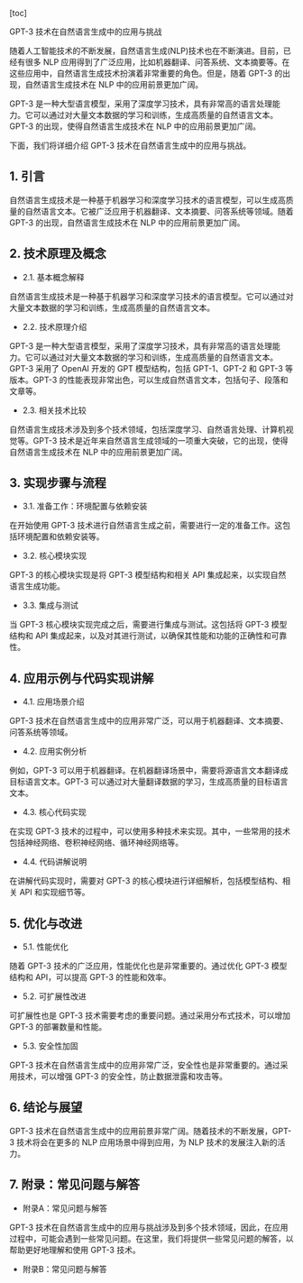 
[toc]                    
                
                
GPT-3 技术在自然语言生成中的应用与挑战

随着人工智能技术的不断发展，自然语言生成(NLP)技术也在不断演进。目前，已经有很多 NLP 应用得到了广泛应用，比如机器翻译、问答系统、文本摘要等。在这些应用中，自然语言生成技术扮演着非常重要的角色。但是，随着 GPT-3 的出现，自然语言生成技术在 NLP 中的应用前景更加广阔。

GPT-3 是一种大型语言模型，采用了深度学习技术，具有非常高的语言处理能力。它可以通过对大量文本数据的学习和训练，生成高质量的自然语言文本。GPT-3 的出现，使得自然语言生成技术在 NLP 中的应用前景更加广阔。

下面，我们将详细介绍 GPT-3 技术在自然语言生成中的应用与挑战。

## 1. 引言

自然语言生成技术是一种基于机器学习和深度学习技术的语言模型，可以生成高质量的自然语言文本。它被广泛应用于机器翻译、文本摘要、问答系统等领域。随着 GPT-3 的出现，自然语言生成技术在 NLP 中的应用前景更加广阔。

## 2. 技术原理及概念

- 2.1. 基本概念解释

自然语言生成技术是一种基于机器学习和深度学习技术的语言模型。它可以通过对大量文本数据的学习和训练，生成高质量的自然语言文本。

- 2.2. 技术原理介绍

GPT-3 是一种大型语言模型，采用了深度学习技术，具有非常高的语言处理能力。它可以通过对大量文本数据的学习和训练，生成高质量的自然语言文本。GPT-3 采用了 OpenAI 开发的 GPT 模型结构，包括 GPT-1、GPT-2 和 GPT-3 等版本。GPT-3 的性能表现非常出色，可以生成自然语言文本，包括句子、段落和文章等。

- 2.3. 相关技术比较

自然语言生成技术涉及到多个技术领域，包括深度学习、自然语言处理、计算机视觉等。GPT-3 技术是近年来自然语言生成领域的一项重大突破，它的出现，使得自然语言生成技术在 NLP 中的应用前景更加广阔。

## 3. 实现步骤与流程

- 3.1. 准备工作：环境配置与依赖安装

在开始使用 GPT-3 技术进行自然语言生成之前，需要进行一定的准备工作。这包括环境配置和依赖安装等。

- 3.2. 核心模块实现

GPT-3 的核心模块实现是将 GPT-3 模型结构和相关 API 集成起来，以实现自然语言生成功能。

- 3.3. 集成与测试

当 GPT-3 核心模块实现完成之后，需要进行集成与测试。这包括将 GPT-3 模型结构和 API 集成起来，以及对其进行测试，以确保其性能和功能的正确性和可靠性。

## 4. 应用示例与代码实现讲解

- 4.1. 应用场景介绍

GPT-3 技术在自然语言生成中的应用非常广泛，可以用于机器翻译、文本摘要、问答系统等领域。

- 4.2. 应用实例分析

例如，GPT-3 可以用于机器翻译。在机器翻译场景中，需要将源语言文本翻译成目标语言文本。GPT-3 可以通过对大量翻译数据的学习，生成高质量的目标语言文本。

- 4.3. 核心代码实现

在实现 GPT-3 技术的过程中，可以使用多种技术来实现。其中，一些常用的技术包括神经网络、卷积神经网络、循环神经网络等。

- 4.4. 代码讲解说明

在讲解代码实现时，需要对 GPT-3 的核心模块进行详细解析，包括模型结构、相关 API 和实现细节等。

## 5. 优化与改进

- 5.1. 性能优化

随着 GPT-3 技术的广泛应用，性能优化也是非常重要的。通过优化 GPT-3 模型结构和 API，可以提高 GPT-3 的性能和效率。

- 5.2. 可扩展性改进

可扩展性也是 GPT-3 技术需要考虑的重要问题。通过采用分布式技术，可以增加 GPT-3 的部署数量和性能。

- 5.3. 安全性加固

GPT-3 技术在自然语言生成中的应用非常广泛，安全性也是非常重要的。通过采用技术，可以增强 GPT-3 的安全性，防止数据泄露和攻击等。

## 6. 结论与展望

GPT-3 技术在自然语言生成中的应用前景非常广阔。随着技术的不断发展，GPT-3 技术将会在更多的 NLP 应用场景中得到应用，为 NLP 技术的发展注入新的活力。

## 7. 附录：常见问题与解答

- 附录A：常见问题与解答

GPT-3 技术在自然语言生成中的应用与挑战涉及到多个技术领域，因此，在应用过程中，可能会遇到一些常见问题。在这里，我们将提供一些常见问题的解答，以帮助更好地理解和使用 GPT-3 技术。

- 附录B：常见问题与解答

##

